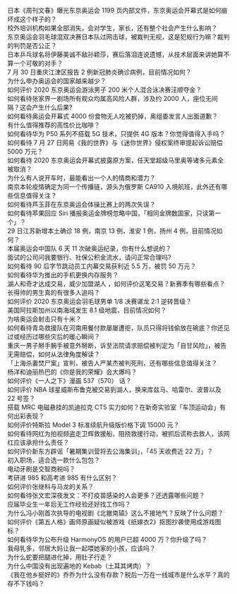 日本《周刊文春》曝光东京奥运会 1199 页内部文件，东京奥运会开幕式是如何崩坏成这个样子的？  
校外培训机构如果全部消失，会对学生，家长，还有整个社会产生什么影响？  
东京奥运会羽毛球混双决赛日本队过网击球，被裁判无视，这是犯规行为嘛？裁判的判罚是否公正？  
日本乒乓球名将伊藤美诚不敌孙颖莎，赛后落泪连说遗憾，从技术层面来讲她算不算一个可敬的对手？  
7 月 30 日重庆江津区报告 2 例新冠肺炎确诊病例，目前情况如何？  
为什么申办奥运会的国家越来越少？  
如何评价 2020 东京奥运会游泳男子 200 米个人混合泳决赛汪顺夺金？  
如何看待张家界一剧场所有观众均属高风险人群，涉及约 2000 人，座位无间隔？这会产生什么后果?  
如何看待奥运会开幕式 4000 份食物无人吃被扔掉，奥组委发言人出面道歉？  
有什么值得推荐的高性价比咖啡？  
如何看待华为 P50 系列不搭载 5G 技术，只提供 4G 版本？你觉得值得入手吗？  
如何看待 7 月 27 日网易《我的世界》与《迷你世界》侵权案终审提起诉讼赔偿 5000 万元？  
如何看待 2020 东京奥运会开幕式披露原方案，任天堂超级马里奥等诸多元素全被取消？  
为什么有人说开车时，最能看出一个人的情商和潜力？  
南京本轮疫情确定为同一个传播链，源头为俄罗斯 CA910 入境航班，此外还有哪些信息值得关注？  
如何看待芦玉菲在东京奥运会体操比赛上的两次失误？  
如何看待苹果回应 Siri 播报奥运金牌榜忽略中国，「相同金牌数国家，只读第一个」？  
29 日江苏新增本土确诊 18 例，南京 13 例，淮安 1 例，扬州 4 例，目前情况如何？  
本届奥运会中国队 6 天 11 次破奥运纪录，你有什么想说的？  
面试的公司问我要银行、社保公积金流水，请问正常合理吗?  
如何看待 90 后字节跳动员工内幕交易获利近 5.5 万，被罚 50 万元？  
如何看待华为推出的手机更换内存服务？  
湖人和奇才达成交易，威少加盟湖人 ，如何评价这笔交易？新赛季有哪些看点？  
长得帅的男生真的有很多人追吗？  
如何评价 2020 东京奥运会羽毛球男单 1/8 决赛谌龙 2:1 逆转晋级？  
美国阿拉斯加州以南海域发生 8.1 级地震，目前情况如何？  
为啥奥运会射击只有十米？  
如何看待青岛救援队在河南用餐付款屡屡遭拒，队员只得将钱偷放在碗底？你还见过或经历过哪些灾后的暖心瞬间？  
重庆一男子掰手腕手被意外掰断，诉至法院请求赔偿被判定为「自甘风险」，被告无需赔偿，如何从法律角度解读？  
「上海杀妻焚尸案」宣判，被告人严某杰被判死刑，还有哪些信息值得关注？  
杨洋和迪丽热巴的《你是我的荣耀》会大爆吗？  
如何评价《一人之下》漫画 537（570） 话？  
如何评价 NBA 球星威斯布鲁克被交易到湖人，换来库兹马、哈雷尔、波普以及 22 号签？  
搭载 MRC 电磁悬挂的凯迪拉克 CT5 实力如何？在新奇实验室「车顶运动会」有何出彩表现？  
如何评价特斯拉 Model 3 标准续航升级版价格下调 15000 元？  
如何看待网红为拍视频盗走卫辉救援船，阻挠救援行动，被抓后谎称去救人，该网红应该承担什么责任？  
如何评价新东方辟谣「暑期集训营将去公海集训」，「45 天收费近 22 万」？  
初入职场，适合选一款什么包包？  
电动牙刷是交智商税吗？  
考研进 985 和高考进 985 有什么区别？  
如何评价张继科与马龙的关系？  
如何看待张文宏深夜发文：不打疫苗感染的人会更多？还透露哪些问题？  
应届毕业生一年后无工作经验还好找工作吗？  
为什么冯小刚首次执导的电视剧《北辙南辕》这么不接地气？反映了什么问题？  
如何评价《第五人格》画师原画疑似被游戏《纸嫁衣2》抠图抄袭使用成游戏图标？  
如何看待华为公布升级 HarmonyOS 的用户已超 4000 万？你升级了吗？  
我母乳多，邻居大妈让我一起喂她家的小孩，应该吗？  
为什么蛇要把腿进化掉，用肚子行走？  
为什么中国没有出现遍地的 Kebab（土耳其烤肉）？  
《我在他乡挺好的》乔乔为什么没有存款？税后一万在一线城市是什么水平？真的存不下钱吗？  
